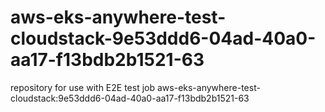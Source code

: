 # aws-eks-anywhere-test-cloudstack-9e53ddd6-04ad-40a0-aa17-f13bdb2b1521-63
repository for use with E2E test job aws-eks-anywhere-test-cloudstack:9e53ddd6-04ad-40a0-aa17-f13bdb2b1521-63
